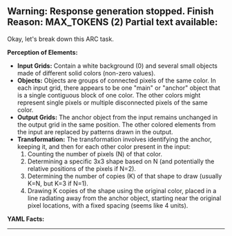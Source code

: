 Warning: Response generation stopped. Finish Reason: MAX_TOKENS (2)
Partial text available:
---
Okay, let's break down this ARC task.

**Perception of Elements:**

*   **Input Grids:** Contain a white background (0) and several small objects made of different solid colors (non-zero values).
*   **Objects:** Objects are groups of connected pixels of the same color. In each input grid, there appears to be one "main" or "anchor" object that is a single contiguous block of one color. The other colors might represent single pixels or multiple disconnected pixels of the same color.
*   **Output Grids:** The anchor object from the input remains unchanged in the output grid in the same position. The other colored elements from the input are replaced by patterns drawn in the output.
*   **Transformation:** The transformation involves identifying the anchor, keeping it, and then for each other color present in the input:
    1.  Counting the number of pixels (N) of that color.
    2.  Determining a specific 3x3 shape based on N (and potentially the relative positions of the pixels if N=2).
    3.  Determining the number of copies (K) of that shape to draw (usually K=N, but K=3 if N=1).
    4.  Drawing K copies of the shape using the original color, placed in a line radiating away from the anchor object, starting near the original pixel locations, with a fixed spacing (seems like 4 units).

**YAML Facts:**


---
